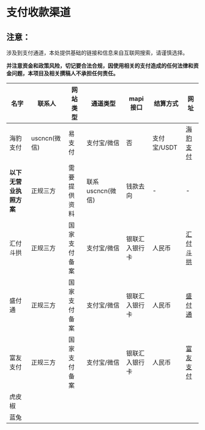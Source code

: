 # 支付收款渠道

## 注意： 

涉及到支付通道，本处提供基础的链接和信息来自互联网搜索，请谨慎选择。

**并注意资金和政策风险，切记要合法合规，因使用相关的支付造成的任何法律和资金问题，本项目及相关撰稿人不承担任何责任。**

| 名字                   | 联系人       | 网站类型     | 通道类型         | mapi接口       | 结算方式    | 网址                                  |
| ---------------------- | ------------ | ------------ | ---------------- | -------------- | ----------- | ------------------------------------- |
| 海豹支付               | uscncn(微信) | 易支付       | 支付宝/微信      | 否             | 支付宝/USDT | [海豹支付](https://payseals.com/)     |
| **以下无营业执照方案** | 正规三方     | 需要提供资料 | 联系uscncn(微信) | 钱款去向       | -           | -                                     |
| 汇付斗拱               | 正规三方     | 国家支付备案 | 支付宝/微信      | 银联汇入银行卡 | 人民币      | [汇付斗拱](https://paas.huifu.com/)   |
| 盛付通                 | 正规三方     | 国家支付备案 | 支付宝/微信      | 银联汇入银行卡 | 人民币      | [盛付通](https://shengpay.com/)       |
| 富友支付               | 正规三方     | 国家支付备案 | 支付宝/微信      | 银联汇入银行卡 | 人民币      | [富友支付](https://www.fuioupay.com/) |
| 虎皮椒                 |              |              |                  |                |             |                                       |
| 蓝兔                   |              |              |                  |                |             |                                       |

